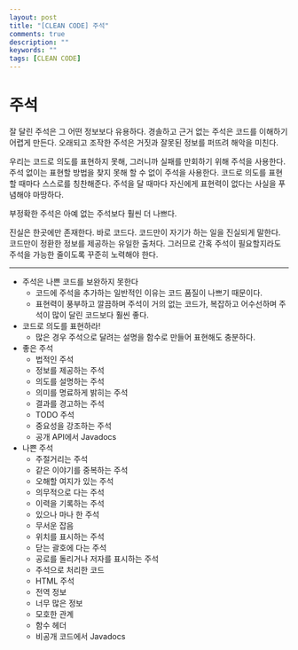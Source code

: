 ```yaml
---
layout: post
title: "[CLEAN CODE] 주석"
comments: true
description: ""
keywords: ""
tags: [CLEAN CODE]
---
```


# 주석
잘 달린 주석은 그 어떤 정보보다 유용하다. 경솔하고 근거 없는 주석은 코드를 이해하기 어렵게 만든다. 오래되고 조작한 주석은 거짓과 잘못된 정보를 퍼뜨려 해악을 미친다.

우리는 코드로 의도를 표현하지 못해, 그러니까 실패를 만회하기 위해 주석을 사용한다. 주석 없이는 표현할 방법을 찾지 못해 할 수 없이 주석을 사용한다. 코드로 의도를 표현할 때마다 스스로를 칭찬해준다. 주석을 달 때마다 자신에게 표현력이 없다는 사실을 푸념해야 마땅하다.

부정확한 주석은 아예 없는 주석보다 훨씬 더 나쁘다.

진실은 한곳에만 존재한다. 바로 코드다. 코드만이 자기가 하는 일을 진실되게 말한다. 코드만이 정환한 정보를 제공하는 유일한 출처다. 그러므로 간혹 주석이 필요할지라도 주석을 가능한 줄이도록 꾸준히 노력해야 한다.
<hr/>

* 주석은 나쁜 코드를 보완하지 못한다
  * 코드에 주석을 추가하는 일반적인 이유는 코드 품질이 나쁘기 때문이다.
  * 표현력이 풍부하고 깔끔하며 주석이 거의 없는 코드가, 복잡하고 어수선하며 주석이 많이 달린 코드보다 훨씬 좋다.
* 코드로 의도를 표현하라!
  * 많은 경우 주석으로 달려는 설명을 함수로 만들어 표현해도 충분하다.
* 좋은 주석
  * 법적인 주석
  * 정보를 제공하는 주석
  * 의도를 설명하는 주석
  * 의미를 명료하게 밝히는 주석
  * 결과를 경고하는 주석
  * TODO 주석
  * 중요성을 강조하는 주석
  * 공개 API에서 Javadocs
* 나쁜 주석
  * 주절거리는 주석
  * 같은 이야기를 중복하는 주석
  * 오해할 여지가 있는 주석
  * 의무적으로 다는 주석
  * 이력을 기록하는 주석
  * 있으나 마나 한 주석
  * 무서운 잡음
  * 위치를 표시하는 주석
  * 닫는 괄호에 다는 주석
  * 공로를 돌리거나 저자를 표시하는 주석
  * 주석으로 처리한 코드
  * HTML 주석
  * 전역 정보
  * 너무 많은 정보
  * 모호한 관계
  * 함수 헤더
  * 비공개 코드에서 Javadocs
